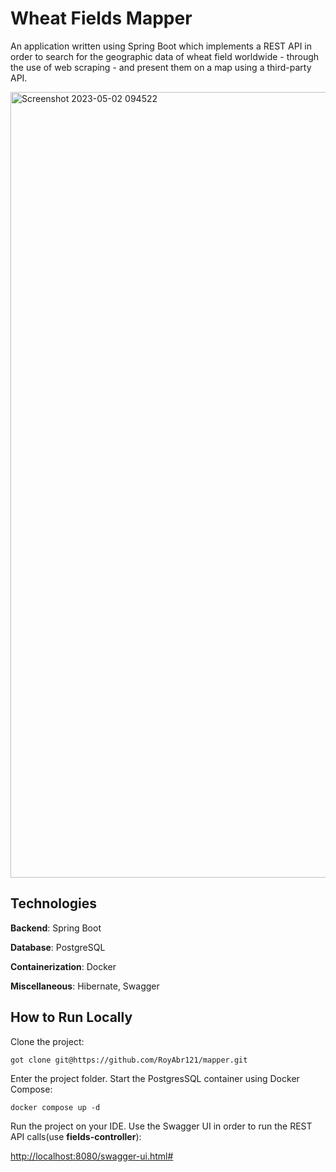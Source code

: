 # Wheat Fields Mapper 

An application written using Spring Boot which implements a REST API in order to search for the geographic data of wheat field worldwide - through the use of web scraping - and  present them on a map using a third-party API.


<img width="1257" alt="Screenshot 2023-05-02 094522" src="https://user-images.githubusercontent.com/42959429/235598695-f8255830-61b1-4dee-9e28-2833c6fe5d5d.png">

## Technologies

**Backend**: Spring Boot

**Database**: PostgreSQL

**Containerization**: Docker

**Miscellaneous**: Hibernate, Swagger


## How to Run Locally 

Clone the project:
```
got clone git@https://github.com/RoyAbr121/mapper.git
```

Enter the project folder. Start the PostgresSQL container using Docker Compose:
```
docker compose up -d
```
Run the project on your IDE. Use the Swagger UI in order to run the REST API calls(use **fields-controller**):

[http://localhost:8080/swagger-ui.html#](http://localhost:8080/swagger-ui.html#) 
